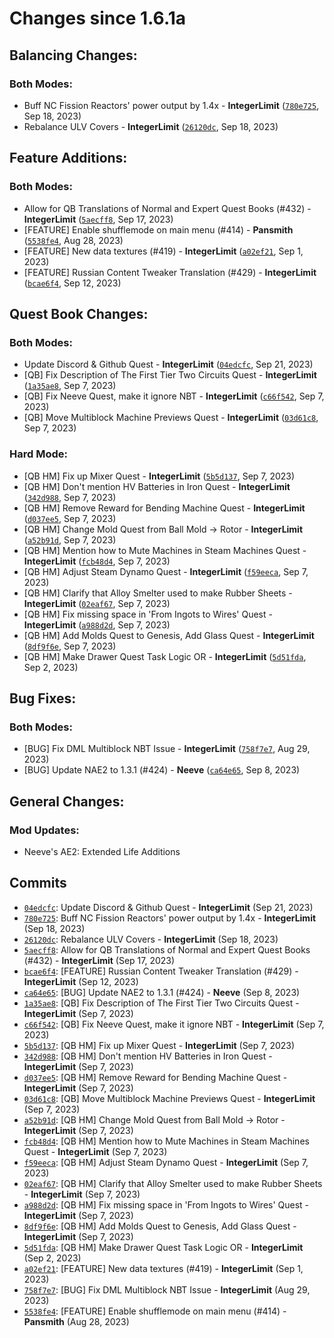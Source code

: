 # Changes since 1.6.1a
## Balancing Changes:
### Both Modes:
* Buff NC Fission Reactors' power output by 1.4x - **IntegerLimit** ([`780e725`](https://github.com/Nomi-CEu/Nomi-CEu/commit/780e725e8c08bcbf8950bf25b3b547e450ae099a), Sep 18, 2023)
* Rebalance ULV Covers - **IntegerLimit** ([`26120dc`](https://github.com/Nomi-CEu/Nomi-CEu/commit/26120dc6d310041eaa22dbd3262ad5a1589677f2), Sep 18, 2023)

## Feature Additions:
### Both Modes:
* Allow for QB Translations of Normal and Expert Quest Books (#432) - **IntegerLimit** ([`5aecff8`](https://github.com/Nomi-CEu/Nomi-CEu/commit/5aecff8b4d5a3fd45ba54d75dc5ad241ec444be5), Sep 17, 2023)
* [FEATURE] Enable shufflemode on main menu (#414) - **Pansmith** ([`5538fe4`](https://github.com/Nomi-CEu/Nomi-CEu/commit/5538fe4524dcb0b64a333b756bfeeec34e12661c), Aug 28, 2023)
* [FEATURE] New data textures (#419) - **IntegerLimit** ([`a02ef21`](https://github.com/Nomi-CEu/Nomi-CEu/commit/a02ef21fbae24df59e5fa9a5ef4640752baf835f), Sep 1, 2023)
* [FEATURE] Russian Content Tweaker Translation (#429) - **IntegerLimit** ([`bcae6f4`](https://github.com/Nomi-CEu/Nomi-CEu/commit/bcae6f4eebf5616766edcc3e735df7cbf6276440), Sep 12, 2023)

## Quest Book Changes:
### Both Modes:
* Update Discord & Github Quest - **IntegerLimit** ([`04edcfc`](https://github.com/Nomi-CEu/Nomi-CEu/commit/04edcfccae1bafef1d11d51f83bc1f56a90476d5), Sep 21, 2023)
* [QB] Fix Description of The First Tier Two Circuits Quest - **IntegerLimit** ([`1a35ae8`](https://github.com/Nomi-CEu/Nomi-CEu/commit/1a35ae82d9830c5444c5634d93268e3b857f07bd), Sep 7, 2023)
* [QB] Fix Neeve Quest, make it ignore NBT - **IntegerLimit** ([`c66f542`](https://github.com/Nomi-CEu/Nomi-CEu/commit/c66f5428818e02051b77d84fa01792bf2a6d9dcf), Sep 7, 2023)
* [QB] Move Multiblock Machine Previews Quest - **IntegerLimit** ([`03d61c8`](https://github.com/Nomi-CEu/Nomi-CEu/commit/03d61c8d5fbaa0439fc823b5aef3a4859b17a444), Sep 7, 2023)

### Hard Mode:
* [QB HM] Fix up Mixer Quest - **IntegerLimit** ([`5b5d137`](https://github.com/Nomi-CEu/Nomi-CEu/commit/5b5d13710abe0f96c41ba4a3505969c0a98e23bc), Sep 7, 2023)
* [QB HM] Don't mention HV Batteries in Iron Quest - **IntegerLimit** ([`342d988`](https://github.com/Nomi-CEu/Nomi-CEu/commit/342d988e322a45e0d141227c9aa34ec8e53663e7), Sep 7, 2023)
* [QB HM] Remove Reward for Bending Machine Quest - **IntegerLimit** ([`d037ee5`](https://github.com/Nomi-CEu/Nomi-CEu/commit/d037ee5f466cec066fac1d14a762a377426a032d), Sep 7, 2023)
* [QB HM] Change Mold Quest from Ball Mold -> Rotor - **IntegerLimit** ([`a52b91d`](https://github.com/Nomi-CEu/Nomi-CEu/commit/a52b91d97ac6849fe74623e3cc08362eb3ad99fa), Sep 7, 2023)
* [QB HM] Mention how to Mute Machines in Steam Machines Quest - **IntegerLimit** ([`fcb48d4`](https://github.com/Nomi-CEu/Nomi-CEu/commit/fcb48d4bc9f27058c6a2dcca7bf813f3d7f6a6d9), Sep 7, 2023)
* [QB HM] Adjust Steam Dynamo Quest - **IntegerLimit** ([`f59eeca`](https://github.com/Nomi-CEu/Nomi-CEu/commit/f59eecad41745f65348da88a3f4c057300459782), Sep 7, 2023)
* [QB HM] Clarify that Alloy Smelter used to make Rubber Sheets - **IntegerLimit** ([`02eaf67`](https://github.com/Nomi-CEu/Nomi-CEu/commit/02eaf67bd168eb11a7a71f4d346eb591841d0af3), Sep 7, 2023)
* [QB HM] Fix missing space in 'From Ingots to Wires' Quest - **IntegerLimit** ([`a988d2d`](https://github.com/Nomi-CEu/Nomi-CEu/commit/a988d2df30e4d01b973870cc85350962a9125f5c), Sep 7, 2023)
* [QB HM] Add Molds Quest to Genesis, Add Glass Quest - **IntegerLimit** ([`8df9f6e`](https://github.com/Nomi-CEu/Nomi-CEu/commit/8df9f6e3180323946cc6553cd0fb5e1e96f0ac03), Sep 7, 2023)
* [QB HM] Make Drawer Quest Task Logic OR - **IntegerLimit** ([`5d51fda`](https://github.com/Nomi-CEu/Nomi-CEu/commit/5d51fda1c6740edc5021657f90f6ecd1de954d29), Sep 2, 2023)

## Bug Fixes:
### Both Modes:
* [BUG] Fix DML Multiblock NBT Issue - **IntegerLimit** ([`758f7e7`](https://github.com/Nomi-CEu/Nomi-CEu/commit/758f7e704ca8b13031f7ca859e6bc9c0f0a9e786), Aug 29, 2023)
* [BUG] Update NAE2 to 1.3.1 (#424) - **Neeve** ([`ca64e65`](https://github.com/Nomi-CEu/Nomi-CEu/commit/ca64e658083d5ff41f15ce37fe817842018031d3), Sep 8, 2023)

## General Changes:
### Mod Updates:
* Neeve's AE2: Extended Life Additions


## Commits
* [`04edcfc`](https://github.com/Nomi-CEu/Nomi-CEu/commit/04edcfccae1bafef1d11d51f83bc1f56a90476d5): Update Discord & Github Quest - **IntegerLimit** (Sep 21, 2023)
* [`780e725`](https://github.com/Nomi-CEu/Nomi-CEu/commit/780e725e8c08bcbf8950bf25b3b547e450ae099a): Buff NC Fission Reactors' power output by 1.4x - **IntegerLimit** (Sep 18, 2023)
* [`26120dc`](https://github.com/Nomi-CEu/Nomi-CEu/commit/26120dc6d310041eaa22dbd3262ad5a1589677f2): Rebalance ULV Covers - **IntegerLimit** (Sep 18, 2023)
* [`5aecff8`](https://github.com/Nomi-CEu/Nomi-CEu/commit/5aecff8b4d5a3fd45ba54d75dc5ad241ec444be5): Allow for QB Translations of Normal and Expert Quest Books (#432) - **IntegerLimit** (Sep 17, 2023)
* [`bcae6f4`](https://github.com/Nomi-CEu/Nomi-CEu/commit/bcae6f4eebf5616766edcc3e735df7cbf6276440): [FEATURE] Russian Content Tweaker Translation (#429) - **IntegerLimit** (Sep 12, 2023)
* [`ca64e65`](https://github.com/Nomi-CEu/Nomi-CEu/commit/ca64e658083d5ff41f15ce37fe817842018031d3): [BUG] Update NAE2 to 1.3.1 (#424) - **Neeve** (Sep 8, 2023)
* [`1a35ae8`](https://github.com/Nomi-CEu/Nomi-CEu/commit/1a35ae82d9830c5444c5634d93268e3b857f07bd): [QB] Fix Description of The First Tier Two Circuits Quest - **IntegerLimit** (Sep 7, 2023)
* [`c66f542`](https://github.com/Nomi-CEu/Nomi-CEu/commit/c66f5428818e02051b77d84fa01792bf2a6d9dcf): [QB] Fix Neeve Quest, make it ignore NBT - **IntegerLimit** (Sep 7, 2023)
* [`5b5d137`](https://github.com/Nomi-CEu/Nomi-CEu/commit/5b5d13710abe0f96c41ba4a3505969c0a98e23bc): [QB HM] Fix up Mixer Quest - **IntegerLimit** (Sep 7, 2023)
* [`342d988`](https://github.com/Nomi-CEu/Nomi-CEu/commit/342d988e322a45e0d141227c9aa34ec8e53663e7): [QB HM] Don't mention HV Batteries in Iron Quest - **IntegerLimit** (Sep 7, 2023)
* [`d037ee5`](https://github.com/Nomi-CEu/Nomi-CEu/commit/d037ee5f466cec066fac1d14a762a377426a032d): [QB HM] Remove Reward for Bending Machine Quest - **IntegerLimit** (Sep 7, 2023)
* [`03d61c8`](https://github.com/Nomi-CEu/Nomi-CEu/commit/03d61c8d5fbaa0439fc823b5aef3a4859b17a444): [QB] Move Multiblock Machine Previews Quest - **IntegerLimit** (Sep 7, 2023)
* [`a52b91d`](https://github.com/Nomi-CEu/Nomi-CEu/commit/a52b91d97ac6849fe74623e3cc08362eb3ad99fa): [QB HM] Change Mold Quest from Ball Mold -> Rotor - **IntegerLimit** (Sep 7, 2023)
* [`fcb48d4`](https://github.com/Nomi-CEu/Nomi-CEu/commit/fcb48d4bc9f27058c6a2dcca7bf813f3d7f6a6d9): [QB HM] Mention how to Mute Machines in Steam Machines Quest - **IntegerLimit** (Sep 7, 2023)
* [`f59eeca`](https://github.com/Nomi-CEu/Nomi-CEu/commit/f59eecad41745f65348da88a3f4c057300459782): [QB HM] Adjust Steam Dynamo Quest - **IntegerLimit** (Sep 7, 2023)
* [`02eaf67`](https://github.com/Nomi-CEu/Nomi-CEu/commit/02eaf67bd168eb11a7a71f4d346eb591841d0af3): [QB HM] Clarify that Alloy Smelter used to make Rubber Sheets - **IntegerLimit** (Sep 7, 2023)
* [`a988d2d`](https://github.com/Nomi-CEu/Nomi-CEu/commit/a988d2df30e4d01b973870cc85350962a9125f5c): [QB HM] Fix missing space in 'From Ingots to Wires' Quest - **IntegerLimit** (Sep 7, 2023)
* [`8df9f6e`](https://github.com/Nomi-CEu/Nomi-CEu/commit/8df9f6e3180323946cc6553cd0fb5e1e96f0ac03): [QB HM] Add Molds Quest to Genesis, Add Glass Quest - **IntegerLimit** (Sep 7, 2023)
* [`5d51fda`](https://github.com/Nomi-CEu/Nomi-CEu/commit/5d51fda1c6740edc5021657f90f6ecd1de954d29): [QB HM] Make Drawer Quest Task Logic OR - **IntegerLimit** (Sep 2, 2023)
* [`a02ef21`](https://github.com/Nomi-CEu/Nomi-CEu/commit/a02ef21fbae24df59e5fa9a5ef4640752baf835f): [FEATURE] New data textures (#419) - **IntegerLimit** (Sep 1, 2023)
* [`758f7e7`](https://github.com/Nomi-CEu/Nomi-CEu/commit/758f7e704ca8b13031f7ca859e6bc9c0f0a9e786): [BUG] Fix DML Multiblock NBT Issue - **IntegerLimit** (Aug 29, 2023)
* [`5538fe4`](https://github.com/Nomi-CEu/Nomi-CEu/commit/5538fe4524dcb0b64a333b756bfeeec34e12661c): [FEATURE] Enable shufflemode on main menu (#414) - **Pansmith** (Aug 28, 2023)